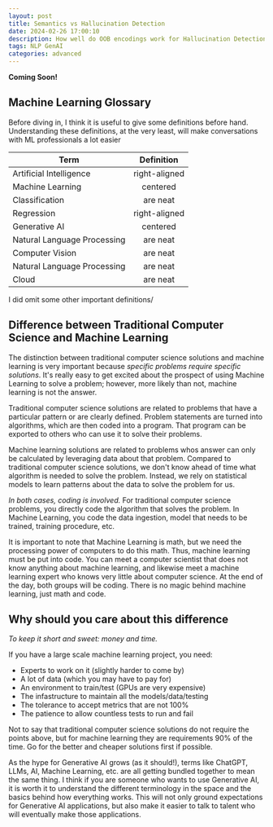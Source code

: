 ```yaml
---
layout: post
title: Semantics vs Hallucination Detection
date: 2024-02-26 17:00:10
description: How well do OOB encodings work for Hallucination Detection
tags: NLP GenAI
categories: advanced
---
```

**Coming Soon!**
## Machine Learning Glossary 

Before diving in, I think it is useful to give some definitions before hand. Understanding these definitions, at the very least, will make conversations with ML professionals a lot easier 

| Term          | Definition    |
| ------------- |:-------------:|
| Artificial Intelligence      | right-aligned |
| Machine Learning     | centered      |
| Classification | are neat      |
| Regression      | right-aligned |
| Generative AI     | centered      |
| Natural Language Processing | are neat      |
| Computer Vision | are neat      |
| Natural Language Processing | are neat      |
| Cloud | are neat      |

I did omit some other important definitions/

## Difference between Traditional Computer Science and Machine Learning

The distinction between traditional computer science solutions and machine learning is very important because *specific problems require specific solutions*. It's really easy to get excited about the prospect of using Machine Learning to solve a problem; however, more likely than not, machine learning is not the answer. 

Traditional computer science solutions are related to problems that have a particular pattern or are clearly defined. Problem statements are turned into algorithms, which are then coded into a program. That program can be exported to others who can use it to solve their problems.

Machine learning solutions are related to problems whos answer can only be calculated by leveraging data about that problem. Compared to traditional computer science solutions, we don't know ahead of time what algorithm is needed to solve the problem. Instead, we rely on statistical models to learn patterns about the data to solve the problem for us.

*In both cases, coding is involved.* For traditional computer science problems, you directly code the algorithm that solves the problem. In Machine Learning, you code the data ingestion, model that needs to be trained, training procedure, etc. 

It is important to note that Machine Learning is math, but we need the processing power of computers to do this math. Thus, machine learning must be put into code. You can meet a computer scientist that does not know anything about machine learning, and likewise meet a machine learning expert who knows very little about computer science. At the end of the day, both groups will be coding. There is no magic behind machine learning, just math and code.  


## Why should you care about this difference

*To keep it short and sweet: money and time.*

If you have a large scale machine learning project, you need:
- Experts to work on it (slightly harder to come by)
- A lot of data (which you may have to pay for)
- An environment to train/test (GPUs are very expensive)
- The infastructure to maintain all the models/data/testing
- The tolerance to accept metrics that are not 100%
- The patience to allow countless tests to run and fail

Not to say that traditional computer science solutions do not require the points above, but for machine learning they are requirements 90% of the time. Go for the better and cheaper solutions first if possible. 



As the hype for Generative AI grows (as it should!), terms like ChatGPT, LLMs, AI, Machine Learning, etc. are all getting bundled together to mean the same thing. I think if you are someone who wants to use Generative AI, it is worth it to understand the  different terminology in the space and the basics behind how everything works. This will not only ground expectations for Generative AI applications, but also make it easier to talk to talent who will eventually make those applications. 
